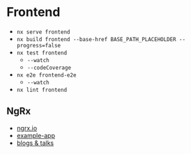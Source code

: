 # Frontend

- `nx serve frontend`
- `nx build frontend --base-href BASE_PATH_PLACEHOLDER --progress=false`
- `nx test frontend`
  - `--watch`
  - `--codeCoverage`
- `nx e2e frontend-e2e`
  - `--watch`
- `nx lint frontend`

## NgRx

- [ngrx.io](https://ngrx.io/)
- [example-app](https://github.com/ngrx/platform/tree/master/projects/example-app)
- [blogs & talks](https://philippemorier.github.io/flash_cards/ngrx.html)
